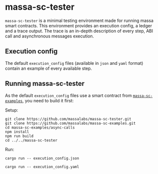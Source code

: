 # massa-sc-tester

`massa-sc-tester` is a minimal testing environment made for running massa smart contracts. This environment provides an execution config, a ledger and a trace output. The trace is an in-depth description of every step, ABI call and asynchronous messages execution.

## Execution config

The default `execution_config` files (available in `json` and `yaml` format) contain an example of every available step.

## Running massa-sc-tester

As the default `execution_config` files use a smart contract from [`massa-sc-examples`](https://github.com/massalabs/massa-sc-examples), you need to build it first: 

Setup:

```
git clone https://github.com/massalabs/massa-sc-tester.git
git clone https://github.com/massalabs/massa-sc-examples.git
cd massa-sc-examples/async-calls
npm install
npm run build
cd ../../massa-sc-tester
```

Run:

```
cargo run -- execution_config.json
```
```
cargo run -- execution_config.yaml
```
